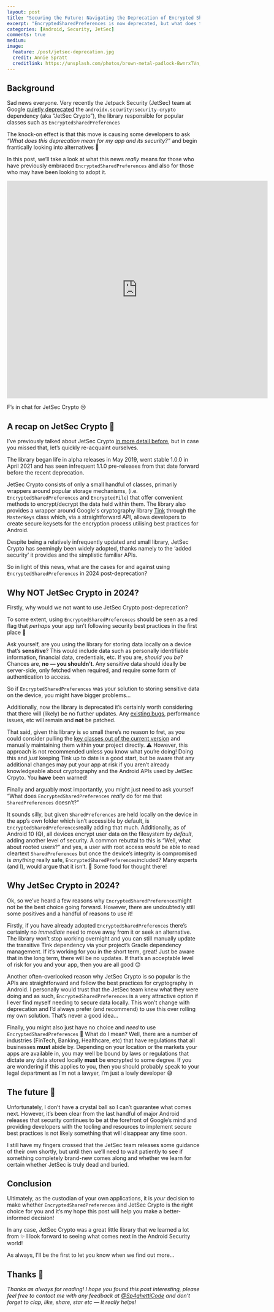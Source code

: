 ```yaml
---
layout: post
title: "Securing the Future: Navigating the Deprecation of Encrypted Shared Preferences"
excerpt: "EncryptedSharedPreferences is now deprecated, but what does this mean for your app and its security?"
categories: [Android, Security, JetSec]
comments: true
medium:
image:
  feature: /post/jetsec-deprecation.jpg
  credit: Annie Spratt
  creditlink: https://unsplash.com/photos/brown-metal-padlock-BwnrxTVn_uU
---
```


## Background

Sad news everyone. Very recently the Jetpack Security (JetSec) team at Google [quietly deprecated](https://twitter.com/Sp4ghettiCode/status/1786033489675944311) the `androidx.security:security-crypto` dependency (aka “JetSec Crypto”), the library responsible for popular classes such as `EncryptedSharedPreferences`

The knock-on effect is that this move is causing some developers to ask *“What does this deprecation mean for my app and its security?”* and begin frantically looking into alternatives 😬

In this post, we’ll take a look at what this news *really* means for those who have previously embraced `EncryptedSharedPreferences` and also for those who may have been looking to adopt it.



<iframe src="https://cdn.embedly.com/widgets/media.html?type=text%2Fhtml&amp;key=a19fcc184b9711e1b4764040d3dc5c07&amp;schema=twitter&amp;url=https%3A//twitter.com/Sp4ghettiCode/status/1786033489675944311&amp;image=" allowfullscreen="" frameborder="0" height="568" width="680" title="Ed Holloway-George 🍝 on Twitter: &quot;RIP JetSec Crypto 😢 You were a fun little library with big ambitions#AndroidDev pic.twitter.com/9sqt7RT07L / Twitter&quot;" class="fq n ih dk bg" scrolling="no" style="box-sizing: inherit; top: 0px; width: 680px; height: 568px; left: 0px;"></iframe>

F’s in chat for JetSec Crypto 😢

## A recap on JetSec Crypto 🔏

I’ve previously talked about JetSec Crypto [in more detail before](https://www.spght.dev/articles/04-06-2022/owasp-m2), but in case you missed that, let’s quickly re-acquaint ourselves.

The library began life in alpha releases in May 2019, went stable 1.0.0 in April 2021 and has seen infrequent 1.1.0 pre-releases from that date forward before the recent deprecation.

JetSec Crypto consists of only a small handful of classes, primarily wrappers around popular storage mechanisms, (i.e. `EncryptedSharedPreferences` and `EncryptedFile`) that offer convenient methods to encrypt/decrypt the data held within them. The library also provides a wrapper around Google's cryptography library [Tink](https://developers.google.com/tink) through the `MasterKeys` class which, via a straightforward API, allows developers to create secure keysets for the encryption process utilising best practices for Android.

Despite being a relatively infrequently updated and small library, JetSec Crypto has seemingly been widely adopted, thanks namely to the ‘added security’ it provides and the simplistic familiar APIs.

So in light of this news, what are the cases for and against using `EncryptedSharedPreferences` in 2024 post-deprecation?

## Why NOT JetSec Crypto in 2024?

Firstly, why would we not want to use JetSec Crypto post-deprecation?

To some extent, using `EncryptedSharedPreferences` should be seen as a red flag that *perhaps* your app isn’t following security best practices in the first place 🚩

Ask yourself, are you using the library for storing data locally on a device that’s **sensitive**? This would include data such as personally identifiable information, financial data, credentials, etc. If you are, *should you be*? Chances are, **no** **— you shouldn’t**. Any sensitive data should ideally be server-side, only fetched when required, and require some form of authentication to access.

So if `EncryptedSharedPreferences` was your solution to storing sensitive data on the device, you might have bigger problems…

Additionally, now the library is deprecated it’s certainly worth considering that there will (likely) be no further updates. Any [existing bugs](https://issuetracker.google.com/u/1/issues?q=status%3Aopen+componentid%3A618647&s=created_time%3Adesc), performance issues, etc will remain and **not** be patched.

That said, given this library is so small there’s no reason to fret, as you could consider pulling the [key classes out of the current version](https://android.googlesource.com/platform/frameworks/support/+/7905a13172f3d0479aef27e86a7b83d9c4d25640/security/security-crypto) and manually maintaining them within your project directly.
⚠️ However, this approach is not recommended unless you know what you’re doing! Doing this and *just* keeping Tink up to date is a good start, but be aware that any additional changes may put your app at risk if you aren’t already knowledgeable about cryptography and the Android APIs used by JetSec Crpyto. You **have** been warned!

Finally and arguably most importantly, you might just need to ask yourself “What does `EncryptedSharedPreferences` *really* do for me that `SharedPreferences` doesn’t?”

It sounds silly, but given `SharedPreferences` are held locally on the device in the app’s own folder which isn’t accessible by default, is `EncryptedSharedPreferences`really adding that much. Additionally, as of Android 10 (Q), all devices encrypt user data on the filesystem by *default*, adding another level of security.
A common rebuttal to this is “Well, what about rooted users?” and yes, a user with root access *would* be able to read cleartext `SharedPreferences` but once the device’s integrity is compromised is *anything* really safe, `EncryptedSharedPreferences`included? Many experts (and I), would argue that it isn’t. 🥲 Some food for thought there!

## Why JetSec Crypto in 2024?

Ok, so we’ve heard a few reasons why `EncryptedSharedPreferences`might not be the best choice going forward. However, there are undoubtedly still some positives and a handful of reasons to use it!

Firstly, if you have already adopted `EncryptedSharedPreferences` there’s certainly no *immediate* need to move away from it or seek an alternative. The library won’t stop working overnight and you can still manually update the transitive Tink dependency via your project’s Gradle dependency management. If it’s working for you in the short term, great! Just be aware that in the long term, there will be no updates. If that’s an acceptable level of risk for you and your app, then you are all good 😊

Another often-overlooked reason why JetSec Crypto is so popular is the APIs are straightforward and follow the best practices for cryptography in Android. I personally would trust that the JetSec team knew what they were doing and as such, `EncryptedSharedPreferences` is a very attractive option if I ever find myself needing to secure data locally. This won’t change with deprecation and I’d always prefer (and recommend) to use this over rolling my own solution. That’s never a good idea…

Finally, you might also just have no choice and *need* to use `EncryptedSharedPreferences` 🥲 What do I mean? Well, there are a number of industries (FinTech, Banking, Healthcare, etc) that have regulations that all businesses **must** abide by. Depending on your location or the markets your apps are available in, you may well be bound by laws or regulations that dictate any data stored locally **must** be encrypted to some degree. If you are wondering if this applies to you, then you should probably speak to your legal department as I’m not a lawyer, I’m just a lowly developer 😅

## The future 🔮

Unfortunately, I don’t have a crystal ball so I can’t guarantee what comes next. However, it’s been clear from the last handful of major Android releases that security continues to be at the forefront of Google’s mind and providing developers with the tooling and resources to implement secure best practices is not likely something that will disappear any time soon.

I still have my fingers crossed that the JetSec team releases some guidance of their own shortly, but until then we’ll need to wait patiently to see if something completely brand-new comes along and whether we learn for certain whether JetSec is truly dead and buried.

## Conclusion

Ultimately, as the custodian of your own applications, it is *your* decision to make whether `EncryptedSharedPreferences` and JetSec Crypto is the right choice for you and it’s my hope this post will help you make a better-informed decision!

In any case, JetSec Crypto was a great little library that we learned a lot from ✨ I look forward to seeing what comes next in the Android Security world!

As always, I’ll be the first to let you know when we find out more…

## Thanks 🌟

*Thanks as always for reading! I hope you found this post interesting, please feel free to contact me with any feedback at* [*@Sp4ghettiCode*](https://linktr.ee/sp4ghetticode) *and don’t forget to clap, like, share, star etc — It really helps!*
